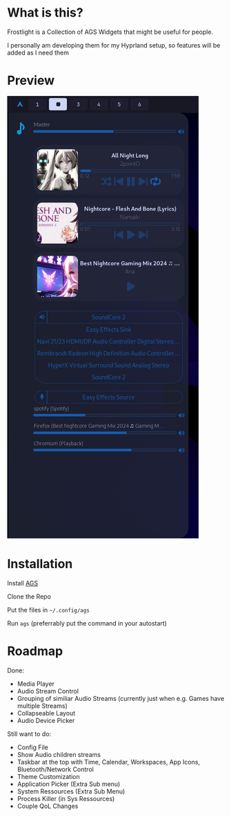 # What is this?

Frostlight is a Collection of AGS Widgets that might be useful for people.

I personally am developing them for my Hyprland setup, so features will be added as I need them

# Preview

![](assets/20240718_182452_image.png)

# Installation

Install [AGS](https://aylur.github.io/ags-docs/config/installation/)

Clone the Repo

Put the files in `~/.config/ags`

Run `ags` (preferrably put the command in your autostart)

# Roadmap

Done:

- Media Player
- Audio Stream Control
- Grouping of similiar Audio Streams (currently just when e.g. Games have multiple Streams)
- Collapseable Layout
- Audio Device Picker

Still want to do:

- Config File
- Show Audio children streams
- Taskbar at the top with Time, Calendar, Workspaces, App Icons, Bluetooth/Network Control
- Theme Customization
- Application Picker (Extra Sub menu)
- System Ressources (Extra Sub Menu)
- Process Killer (in Sys Ressources)
- Couple QoL Changes
